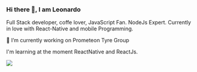 ### Hi there 👋, I am Leonardo


Full Stack developer, coffe lover, JavaScript Fan. NodeJs Expert. Currently in love with React-Native and mobile Programming.

🔭 I’m currently working on Prometeon Tyre Group

I'm learning at the moment ReactNative and ReactJs.

<img src="{https://img.shields.io/badge/LinkedIn-0077B5?style=for-the-badge&logo=linkedin&logoColor=white}" />
<!--
Here are some ideas to get you started:

- 🔭 I’m currently working on ...
- 🌱 I’m currently learning ...
- 👯 I’m looking to collaborate on ...
- 🤔 I’m looking for help with ...
- 💬 Ask me about ...
- 📫 How to reach me: ...
- 😄 Pronouns: ...
- ⚡ Fun fact: ...
-->

